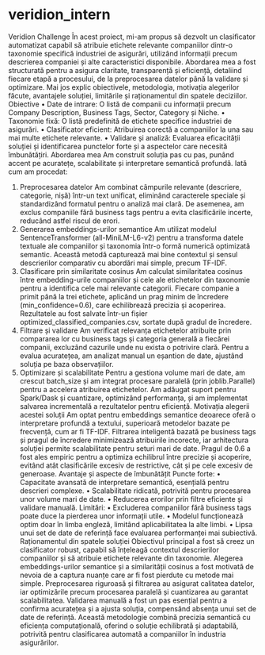 # veridion_intern
Veridion Challenge
În acest proiect, mi-am propus să dezvolt un clasificator automatizat capabil să atribuie etichete relevante companiilor dintr-o taxonomie specifică industriei de asigurări, utilizând informații precum descrierea companiei și alte caracteristici disponibile. Abordarea mea a fost structurată pentru a asigura claritate, transparență și eficiență, detaliind fiecare etapă a procesului, de la preprocesarea datelor până la validare și optimizare. Mai jos explic obiectivele, metodologia, motivația alegerilor făcute, avantajele soluției, limitările și raționamentul din spatele deciziilor.
Obiective
•	Date de intrare: O listă de companii cu informații precum Company Description, Business Tags, Sector, Category și Niche.
•	Taxonomie fixă: O listă predefinită de etichete specifice industriei de asigurări.
•	Clasificator eficient: Atribuirea corectă a companiilor la una sau mai multe etichete relevante.
•	Validare și analiză: Evaluarea eficacității soluției și identificarea punctelor forte și a aspectelor care necesită îmbunătățiri.
Abordarea mea
Am construit soluția pas cu pas, punând accent pe acuratețe, scalabilitate și interpretare semantică profundă. Iată cum am procedat:
1.	Preprocesarea datelor
Am combinat câmpurile relevante (descriere, categorie, nișă) într-un text unificat, eliminând caracterele speciale și standardizând formatul pentru o analiză mai clară. De asemenea, am exclus companiile fără business tags pentru a evita clasificările incerte, reducând astfel riscul de erori.
2.	Generarea embeddings-urilor semantice
Am utilizat modelul SentenceTransformer (all-MiniLM-L6-v2) pentru a transforma datele textuale ale companiilor și taxonomia într-o formă numerică optimizată semantic. Această metodă capturează mai bine contextul și sensul descrierilor comparativ cu abordări mai simple, precum TF-IDF.
3.	Clasificare prin similaritate cosinus
Am calculat similaritatea cosinus între embedding-urile companiilor și cele ale etichetelor din taxonomie pentru a identifica cele mai relevante categorii. Fiecare companie a primit până la trei etichete, aplicând un prag minim de încredere (min_confidence=0.6), care echilibrează precizia și acoperirea. Rezultatele au fost salvate într-un fișier optimized_classified_companies.csv, sortate după gradul de încredere.
4.	Filtrare și validare
Am verificat relevanța etichetelor atribuite prin compararea lor cu business tags și categoria generală a fiecărei companii, excluzând cazurile unde nu exista o potrivire clară. Pentru a evalua acuratețea, am analizat manual un eșantion de date, ajustând soluția pe baza observațiilor.
5.	Optimizare și scalabilitate
Pentru a gestiona volume mari de date, am crescut batch_size și am integrat procesare paralelă (prin joblib.Parallel) pentru a accelera atribuirea etichetelor. Am adăugat suport pentru Spark/Dask și cuantizare, optimizând performanța, și am implementat salvarea incrementală a rezultatelor pentru eficiență.
Motivația alegerii acestei soluții
Am optat pentru embeddings semantice deoarece oferă o interpretare profundă a textului, superioară metodelor bazate pe frecvență, cum ar fi TF-IDF. Filtrarea inteligentă bazată pe business tags și pragul de încredere minimizează atribuirile incorecte, iar arhitectura soluției permite scalabilitate pentru seturi mari de date. Pragul de 0.6 a fost ales empiric pentru a optimiza echilibrul între precizie și acoperire, evitând atât clasificările excesiv de restrictive, cât și pe cele excesiv de generoase.
Avantaje și aspecte de îmbunătățit
Puncte forte:
•	Capacitate avansată de interpretare semantică, esențială pentru descrieri complexe.
•	Scalabilitate ridicată, potrivită pentru procesarea unor volume mari de date.
•	Reducerea erorilor prin filtre eficiente și validare manuală.
Limitări:
•	Excluderea companiilor fără business tags poate duce la pierderea unor informații utile.
•	Modelul funcționează optim doar în limba engleză, limitând aplicabilitatea la alte limbi.
•	Lipsa unui set de date de referință face evaluarea performanței mai subiectivă.
Raționamentul din spatele soluției
Obiectivul principal a fost să creez un clasificator robust, capabil să înțeleagă contextul descrierilor companiilor și să atribuie etichete relevante din taxonomie. Alegerea embeddings-urilor semantice și a similarității cosinus a fost motivată de nevoia de a captura nuanțe care ar fi fost pierdute cu metode mai simple. Preprocesarea riguroasă și filtrarea au asigurat calitatea datelor, iar optimizările precum procesarea paralelă și cuantizarea au garantat scalabilitatea. Validarea manuală a fost un pas esențial pentru a confirma acuratețea și a ajusta soluția, compensând absența unui set de date de referință.
Această metodologie combină precizia semantică cu eficiența computațională, oferind o soluție echilibrată și adaptabilă, potrivită pentru clasificarea automată a companiilor în industria asigurărilor.

